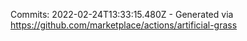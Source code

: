 Commits: 2022-02-24T13:33:15.480Z - Generated via https://github.com/marketplace/actions/artificial-grass
<br>
